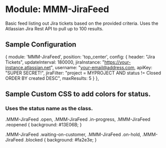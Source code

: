 # Module: MMM-JiraFeed

Basic feed listing out Jira tickets based on the provided criteria. Uses the Atlassian Jira Rest API to pull up to 100 results.

## Sample Configuration

{
    module: 'MMM-JiraFeed',
    position: 'top_center',
    config: {
        header: "Jira Tickets",
        updateInterval: 180000,
        jiraInstance: "https://your-instance.atlassian.net",
        username: "your-email@address.com,
        apiKey: "SUPER SECRET!",
        jiraFilter: "project = MYPROJECT AND status != Closed ORDER BY created DESC",
        maxResults: 5
    }
},

## Sample Custom CSS to add colors for status.
### Uses the status name as the class.

.MMM-JiraFeed .open,
.MMM-JiraFeed .in-progress,
.MMM-JiraFeed .reopened {
    background: #13E06B;
}

.MMM-JiraFeed .waiting-on-customer,
.MMM-JiraFeed .on-hold,
.MMM-JiraFeed .blocked {
    background: #fa2e3e;
}